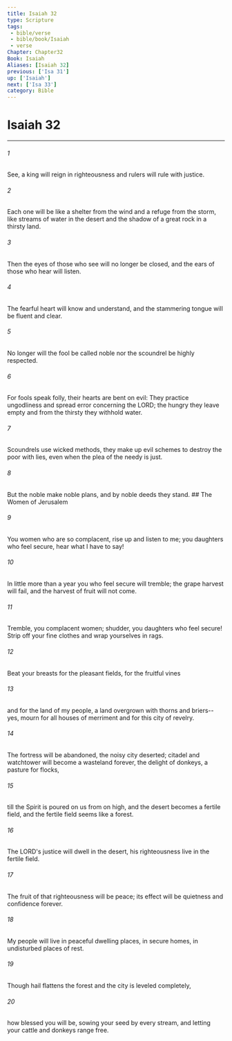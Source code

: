 ```yaml
---
title: Isaiah 32
type: Scripture
tags:
 - bible/verse
 - bible/book/Isaiah
 - verse
Chapter: Chapter32
Book: Isaiah
Aliases: [Isaiah 32]
previous: ['Isa 31']
up: ['Isaiah']
next: ['Isa 33']
category: Bible
---
```

# Isaiah 32

***


###### 1 
See, a king will reign in righteousness and rulers will rule with justice. 

###### 2 
Each one will be like a shelter from the wind and a refuge from the storm, like streams of water in the desert and the shadow of a great rock in a thirsty land. 

###### 3 
Then the eyes of those who see will no longer be closed, and the ears of those who hear will listen. 

###### 4 
The fearful heart will know and understand, and the stammering tongue will be fluent and clear. 

###### 5 
No longer will the fool be called noble nor the scoundrel be highly respected. 

###### 6 
For fools speak folly, their hearts are bent on evil: They practice ungodliness and spread error concerning the LORD; the hungry they leave empty and from the thirsty they withhold water. 

###### 7 
Scoundrels use wicked methods, they make up evil schemes to destroy the poor with lies, even when the plea of the needy is just. 

###### 8 
But the noble make noble plans, and by noble deeds they stand. ## The Women of Jerusalem 

###### 9 
You women who are so complacent, rise up and listen to me; you daughters who feel secure, hear what I have to say! 

###### 10 
In little more than a year you who feel secure will tremble; the grape harvest will fail, and the harvest of fruit will not come. 

###### 11 
Tremble, you complacent women; shudder, you daughters who feel secure! Strip off your fine clothes and wrap yourselves in rags. 

###### 12 
Beat your breasts for the pleasant fields, for the fruitful vines 

###### 13 
and for the land of my people, a land overgrown with thorns and briers-- yes, mourn for all houses of merriment and for this city of revelry. 

###### 14 
The fortress will be abandoned, the noisy city deserted; citadel and watchtower will become a wasteland forever, the delight of donkeys, a pasture for flocks, 

###### 15 
till the Spirit is poured on us from on high, and the desert becomes a fertile field, and the fertile field seems like a forest. 

###### 16 
The LORD's justice will dwell in the desert, his righteousness live in the fertile field. 

###### 17 
The fruit of that righteousness will be peace; its effect will be quietness and confidence forever. 

###### 18 
My people will live in peaceful dwelling places, in secure homes, in undisturbed places of rest. 

###### 19 
Though hail flattens the forest and the city is leveled completely, 

###### 20 
how blessed you will be, sowing your seed by every stream, and letting your cattle and donkeys range free. 

